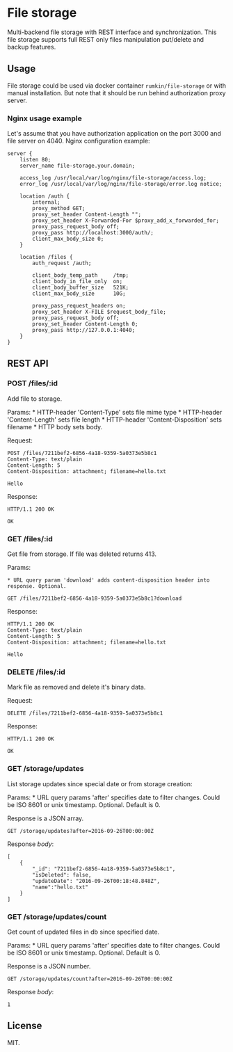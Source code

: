 # File storage

Multi-backend file storage with REST interface and synchronization. This file
storage supports full REST only files manipulation put/delete and backup
features.

## Usage

File storage could be used via docker container `rumkin/file-storage` or
with manual installation. But note that it should be run behind authorization
proxy server.

### Nginx usage example

Let's assume that you have authorization application on the port 3000 and file
server on 4040. Nginx configuration example:
```
server {
    listen 80;
    server_name file-storage.your.domain;

    access_log /usr/local/var/log/nginx/file-storage/access.log;
    error_log /usr/local/var/log/nginx/file-storage/error.log notice;

    location /auth {
        internal;
        proxy_method GET;
        proxy_set_header Content-Length "";
        proxy_set_header X-Forwarded-For $proxy_add_x_forwarded_for;
        proxy_pass_request_body off;
        proxy_pass http://localhost:3000/auth/;
        client_max_body_size 0;
    }

    location /files {
        auth_request /auth;

        client_body_temp_path     /tmp;
        client_body_in_file_only  on;
        client_body_buffer_size   521K;
        client_max_body_size      10G;

        proxy_pass_request_headers on;
        proxy_set_header X-FILE $request_body_file;
        proxy_pass_request_body off;
        proxy_set_header Content-Length 0;
        proxy_pass http://127.0.0.1:4040;
    }
}
```

## REST API

### POST /files/:id

Add file to storage.

Params:
    * HTTP-header 'Content-Type' sets file mime type
    * HTTP-header 'Content-Length' sets file length
    * HTTP-header 'Content-Disposition' sets filename
    * HTTP body sets body.

Request:

```
POST /files/7211bef2-6856-4a18-9359-5a0373e5b8c1
Content-Type: text/plain
Content-Length: 5
Content-Disposition: attachment; filename=hello.txt

Hello
```

Response:

```
HTTP/1.1 200 OK

OK
```

### GET /files/:id

Get file from storage. If file was deleted returns 413.

Params:

    * URL query param 'download' adds content-disposition header into response. Optional.

```
GET /files/7211bef2-6856-4a18-9359-5a0373e5b8c1?download
```

Response:
```
HTTP/1.1 200 OK
Content-Type: text/plain
Content-Length: 5
Content-Disposition: attachment; filename=hello.txt

Hello
```

### DELETE /files/:id

Mark file as removed and delete it's binary data.

Request:

```
DELETE /files/7211bef2-6856-4a18-9359-5a0373e5b8c1
```


Response:
```
HTTP/1.1 200 OK

OK
```

### GET /storage/updates

List storage updates since special date or from storage creation:

Params:
    * URL query params 'after' specifies date to filter changes. Could be
    ISO 8601 or unix timestamp. Optional. Default is 0.

Response is a JSON array.

```
GET /storage/updates?after=2016-09-26T00:00:00Z
```

Response _body_:
```
[
    {
        "_id": "7211bef2-6856-4a18-9359-5a0373e5b8c1",
        "isDeleted": false,
        "updateDate": "2016-09-26T00:18:48.848Z",
        "name":"hello.txt"
    }
]
```

### GET /storage/updates/count

Get count of updated files in db since specified date.

Params:
    * URL query params 'after' specifies date to filter changes. Could be
    ISO 8601 or unix timestamp. Optional. Default is 0.

Response is a JSON number.

```
GET /storage/updates/count?after=2016-09-26T00:00:00Z
```

Response _body_:
```
1
```

## License

MIT.

